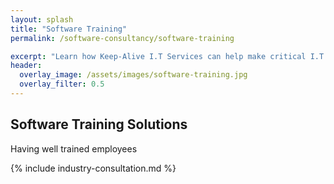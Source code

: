 ```yaml
---
layout: splash
title: "Software Training"
permalink: /software-consultancy/software-training

excerpt: "Learn how Keep-Alive I.T Services can help make critical I.T Software decisions and develop bespoke Software solutions for your business."
header:
  overlay_image: /assets/images/software-training.jpg
  overlay_filter: 0.5 
---
```


## Software Training Solutions
Having well trained employees

{% include industry-consultation.md %}